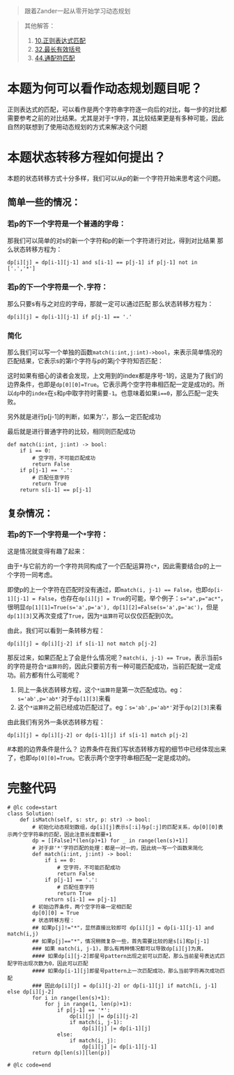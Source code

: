 > 跟着Zander一起从零开始学习动态规划

> 其他解答：
> 1. [10.正则表达式匹配](https://leetcode-cn.com/problems/regular-expression-matching/solution/dong-tai-gui-hua-cong-ling-kai-shi-zheng-sfy0/)
> 2. [32.最长有效括号](https://leetcode-cn.com/problems/longest-valid-parentheses/solution/dong-tai-gui-hua-cong-ling-kai-shi-zui-c-kxik/)
> 3. [44.通配符匹配](https://leetcode-cn.com/problems/wildcard-matching/solution/dong-tai-gui-hua-cong-ling-kai-shi-tong-f3m5e/)

# 本题为何可以看作动态规划题目呢？
正则表达式的匹配，可以看作是两个字符串字符逐一向后的对比，每一步的对比都需要参考之前的对比结果。尤其是对于`*`字符，其比较结果更是有多种可能，因此自然的联想到了使用动态规划的方式来解决这个问题

# 本题状态转移方程如何提出？
本题的状态转移方式十分多样，我们可以从p的新一个字符开始来思考这个问题。

## 简单一些的情况：

### 若p的下一个字符是一个普通的字母：
那我们可以简单的对s的新一个字符和p的新一个字符进行对比，得到对比结果
那么状态转移方程为：
```
dp[i][j] = dp[i-1][j-1] and s[i-1] == p[j-1] if p[j-1] not in ['.','*']
```

### 若p的下一个字符是一个`.`字符：
那么只要s有与之对应的字母，那就一定可以通过匹配
那么状态转移方程为：
```
dp[i][j] = dp[i-1][j-1] if p[j-1] == '.'
```

### 简化
那么我们可以写一个单独的函数`match(i:int,j:int)->bool`，来表示简单情况的匹配结果，它表示s的第i个字符与p的第j个字符知否匹配：

这时如果有细心的读者会发现，上文用到的index都是序号-1的，这是为了我们的边界条件，也即是`dp[0][0]=True`。它表示两个空字符串相匹配一定是成功的。所以`dp`中的`index`在`s`和`p`中取字符时需要`-1`。也意味着如果`i==0`，那么匹配一定失败。

另外就是进行p[j-1]的判断，如果为'.'，那么一定匹配成功

最后就是进行普通字符的比较，相同则匹配成功

```
def match(i:int, j:int) -> bool:
    if i == 0:
        # 空字符，不可能匹配成功
        return False
    if p[j-1] == '.':
        # 匹配任意字符
        return True
    return s[i-1] == p[j-1]
```

## 复杂情况：

### 若p的下一个字符是一个`*`字符：
这是情况就变得有趣了起来：

由于`*`与它前方的一个字符共同构成了一个匹配运算符`c*`，因此需要结合p的上一个字符一同考虑。

即使p的上一个字符在匹配时没有通过，即`match(i, j-1) == False`，也即`dp[i-1][j-1] = False`，也存在`dp[i][j] = True`的可能，举个例子：`s="a",p="ac*"`，很明显`dp[1][1]=True(s='a',p='a'), dp[1][2]=False(s='a',p='ac')`，但是`dp[1][3]`又再次变成了`True`，因为`*运算符`可以仅仅匹配到0次。

由此，我们可以看到一条转移方程：
```
dp[i][j] = dp[i][j-2] if s[i-1] not match p[j-2]
```

那反过来，如果匹配上了会是什么情况呢？`match(i, j-1) == True`，表示当前s的字符是符合`*运算符`的，因此只要前方有一种可能匹配成功，当前匹配就一定成功。前方都有什么可能呢？
1. 同上一条状态转移方程，这个`*运算符`是第一次匹配成功。eg：`s='ab',p='ab*'`对于`dp[1][3]`来看
2. 这个`*运算符`之前已经成功匹配过了。eg：`s='ab',p='ab*'`对于`dp[2][3]`来看

由此我们有另外一条状态转移方程：
```
dp[i][j] = dp[i][j-2] or dp[i-1][j] if s[i-1] match p[j-2]
```

#本题的边界条件是什么？
边界条件在我们写状态转移方程的细节中已经体现出来了，也即`dp[0][0]=True`。它表示两个空字符串相匹配一定是成功的。


# 完整代码
```
# @lc code=start
class Solution:
    def isMatch(self, s: str, p: str) -> bool:
        # 初始化动态规划数组，dp[i][j]表示s[:i]与p[:j]的匹配关系，dp[0][0]表示两个空字符串的匹配，因此注意长度都要+1
        dp = [[False]*(len(p)+1) for _ in range(len(s)+1)]
        # 对于非'*'字符匹配的处理：都是一对一的，因此统一写一个函数来简化
        def match(i:int, j:int) -> bool:
            if i == 0:
                # 空字符，不可能匹配成功
                return False
            if p[j-1] == '.':
                # 匹配任意字符
                return True
            return s[i-1] == p[j-1]
        # 初始边界条件，两个空字符串一定相匹配
        dp[0][0] = True
        # 状态转移方程：
        ## 如果p[j]!="*"，显然直接比较即可 dp[i][j] = dp[i-1][j-1] and match(i,j)
        ## 如果p[j]=="*"，情况稍微复杂一些，首先需要比较的是s[i]和p[j-1]
        ### 如果 match(i, j-1)，那么有两种情况都可以导致dp[i][j]为真，
        #### 如果dp[i][j-2]即星号pattern出现之前可以匹配，那么当前星号表达式匹配字符出现次数为0，因此可以匹配
        #### 如果dp[i-1][j]即星号pattern上一次匹配成功，那么当前字符再次成功匹配
        ### 因此dp[i][j] = dp[i][j-2] or dp[i-1][j] if match[i, j-1] else dp[i][j-2]
        for i in range(len(s)+1):
            for j in range(1, len(p)+1):
                if p[j-1] == '*':
                    dp[i][j] |= dp[i][j-2]
                    if match(i, j-1):
                        dp[i][j] |= dp[i-1][j]
                else:
                    if match(i, j):
                        dp[i][j] |= dp[i-1][j-1]
        return dp[len(s)][len(p)]
        
# @lc code=end
```
